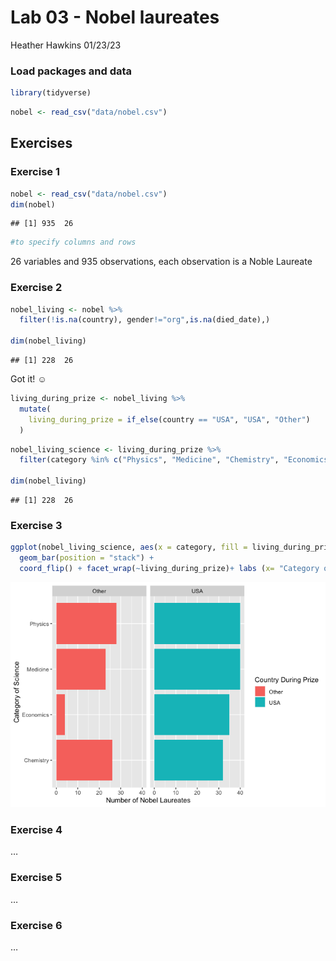 Lab 03 - Nobel laureates
================
Heather Hawkins
01/23/23

### Load packages and data

``` r
library(tidyverse) 
```

``` r
nobel <- read_csv("data/nobel.csv")
```

## Exercises

### Exercise 1

``` r
nobel <- read_csv("data/nobel.csv")
dim(nobel)
```

    ## [1] 935  26

``` r
#to specify columns and rows
```

26 variables and 935 observations, each observation is a Noble Laureate

### Exercise 2

``` r
nobel_living <- nobel %>%
  filter(!is.na(country), gender!="org",is.na(died_date),)

dim(nobel_living)
```

    ## [1] 228  26

Got it! ☺️

``` r
living_during_prize <- nobel_living %>%
  mutate(
    living_during_prize = if_else(country == "USA", "USA", "Other")
  )
```

``` r
nobel_living_science <- living_during_prize %>%
  filter(category %in% c("Physics", "Medicine", "Chemistry", "Economics"))

dim(nobel_living)
```

    ## [1] 228  26

### Exercise 3

``` r
ggplot(nobel_living_science, aes(x = category, fill = living_during_prize)) +
  geom_bar(position = "stack") +
  coord_flip() + facet_wrap(~living_during_prize)+ labs (x= "Category of Science", y= "Number of Nobel Laureates" ) + labs(fill="Country During Prize") 
```

![](lab-03_files/figure-gfm/prize-us-1.png)<!-- -->

### Exercise 4

…

### Exercise 5

…

### Exercise 6

…
